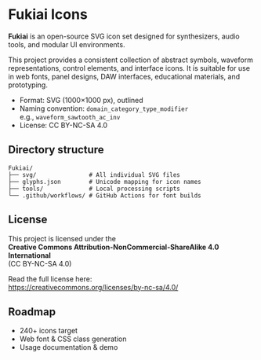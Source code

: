 # Fukiai Icons

**Fukiai** is an open-source SVG icon set designed for synthesizers, audio tools, and modular UI environments.

This project provides a consistent collection of abstract symbols, waveform representations, control elements, and interface icons. It is suitable for use in web fonts, panel designs, DAW interfaces, educational materials, and prototyping.

- Format: SVG (1000×1000 px), outlined
- Naming convention: `domain_category_type_modifier`  
  e.g., `waveform_sawtooth_ac_inv`
- License: CC BY-NC-SA 4.0

## Directory structure

```
Fukiai/
├── svg/               # All individual SVG files
├── glyphs.json        # Unicode mapping for icon names
├── tools/             # Local processing scripts
└── .github/workflows/ # GitHub Actions for font builds
```

## License

This project is licensed under the  
**Creative Commons Attribution-NonCommercial-ShareAlike 4.0 International**  
(CC BY-NC-SA 4.0)

Read the full license here:  
https://creativecommons.org/licenses/by-nc-sa/4.0/

## Roadmap

- 240+ icons target
- Web font & CSS class generation
- Usage documentation & demo
